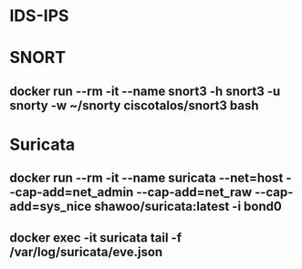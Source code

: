 # IDS-IPS

# SNORT
## docker run --rm -it --name snort3 -h snort3 -u snorty -w ~/snorty  ciscotalos/snort3 bash

# Suricata
## docker run --rm -it --name suricata --net=host --cap-add=net_admin --cap-add=net_raw --cap-add=sys_nice   shawoo/suricata:latest -i bond0
## docker exec -it suricata tail -f /var/log/suricata/eve.json
